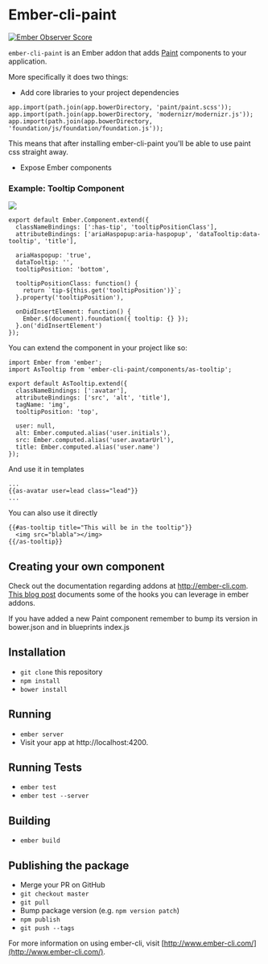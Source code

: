 # Ember-cli-paint

[![Ember Observer Score](http://emberobserver.com/badges/ember-cli-paint.svg)](http://emberobserver.com/addons/ember-cli-paint)

`ember-cli-paint` is an Ember addon that adds [Paint](https://github.com/alphasights/paint) components to your application.

More specifically it does two things:

- Add core libraries to your project dependencies

```
app.import(path.join(app.bowerDirectory, 'paint/paint.scss'));
app.import(path.join(app.bowerDirectory, 'modernizr/modernizr.js'));
app.import(path.join(app.bowerDirectory, 'foundation/js/foundation/foundation.js'));
```

This means that after installing ember-cli-paint you'll be able to use paint css straight away.

- Expose Ember components

### Example: Tooltip Component

![](http://cl.ly/image/2h1A2l1K0Y35/download/Image%202015-01-08%20at%2011.16.12%20am.png)

```
export default Ember.Component.extend({
  classNameBindings: [':has-tip', 'tooltipPositionClass'],
  attributeBindings: ['ariaHaspopup:aria-haspopup', 'dataTooltip:data-tooltip', 'title'],

  ariaHaspopup: 'true',
  dataTooltip: '',
  tooltipPosition: 'bottom',

  tooltipPositionClass: function() {
    return `tip-${this.get('tooltipPosition')}`;
  }.property('tooltipPosition'),

  onDidInsertElement: function() {
    Ember.$(document).foundation({ tooltip: {} });
  }.on('didInsertElement')
});
```

You can extend the component in your project like so:

```
import Ember from 'ember';
import AsTooltip from 'ember-cli-paint/components/as-tooltip';

export default AsTooltip.extend({
  classNameBindings: [':avatar'],
  attributeBindings: ['src', 'alt', 'title'],
  tagName: 'img',
  tooltipPosition: 'top',

  user: null,
  alt: Ember.computed.alias('user.initials'),
  src: Ember.computed.alias('user.avatarUrl'),
  title: Ember.computed.alias('user.name')
});
```

And use it in templates

```
...
{{as-avatar user=lead class="lead"}}
...
```

You can also use it directly

```
{{#as-tooltip title="This will be in the tooltip"}}
  <img src="blabla"></img>
{{/as-tooltip}}
```

## Creating your own component

Check out the documentation regarding addons at http://ember-cli.com.
[This blog post](http://hashrocket.com/blog/posts/a-compendium-of-hooks-in-embercli) documents some of the hooks you can leverage in ember addons.

If you have added a new Paint component remember to bump its version in bower.json and in blueprints index.js

## Installation

* `git clone` this repository
* `npm install`
* `bower install`

## Running

* `ember server`
* Visit your app at http://localhost:4200.

## Running Tests

* `ember test`
* `ember test --server`

## Building

* `ember build`

## Publishing the package

- Merge your PR on GitHub
- `git checkout master`
- `git pull`
- Bump package version (e.g. `npm version patch`)
- `npm publish`
- `git push --tags`

For more information on using ember-cli, visit [http://www.ember-cli.com/](http://www.ember-cli.com/).

